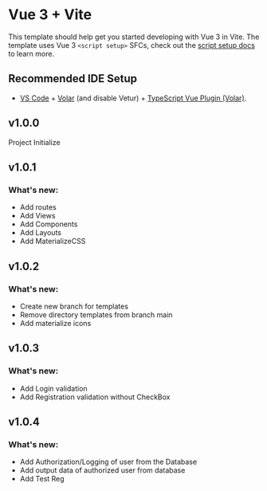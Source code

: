 # Vue 3 + Vite

This template should help get you started developing with Vue 3 in Vite. The template uses Vue 3 `<script setup>` SFCs, check out the [script setup docs](https://v3.vuejs.org/api/sfc-script-setup.html#sfc-script-setup) to learn more.

## Recommended IDE Setup

- [VS Code](https://code.visualstudio.com/) + [Volar](https://marketplace.visualstudio.com/items?itemName=Vue.volar) (and disable Vetur) + [TypeScript Vue Plugin (Volar)](https://marketplace.visualstudio.com/items?itemName=Vue.vscode-typescript-vue-plugin).


## v1.0.0

Project Initialize

## v1.0.1

<h3>What's new:</h3>

+ Add routes
+ Add Views
+ Add Components
+ Add Layouts
+ Add MaterializeCSS


## v1.0.2

<h3>What's new:</h3>

+ Create new branch for templates
+ Remove directory templates from branch main
+ Add materialize icons

## v1.0.3

<h3>What's new:</h3>

+ Add Login validation
+ Add Registration validation without CheckBox

## v1.0.4

<h3>What's new:</h3>

+ Add Authorization/Logging of user from the Database
+ Add output data of authorized user from database
+ Add Test Reg
